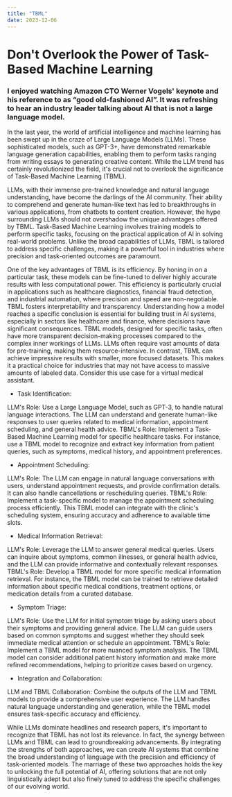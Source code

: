 ```yaml
---
title: "TBML"
date: 2023-12-06
---
```

# Don't Overlook the Power of Task-Based Machine Learning
### I enjoyed watching Amazon CTO Werner Vogels' keynote and his reference to as “good old-fashioned AI”. It was refreshing to hear an industry leader talking about AI that is not a large language model.
In the last year, the world of artificial intelligence and machine learning has been swept up in the craze of Large Language Models (LLMs). These sophisticated models, such as GPT-3+, have demonstrated remarkable language generation capabilities, enabling them to perform tasks ranging from writing essays to generating creative content. While the LLM trend has certainly revolutionized the field, it's crucial not to overlook the significance of Task-Based Machine Learning (TBML).

LLMs, with their immense pre-trained knowledge and natural language understanding, have become the darlings of the AI community. Their ability to comprehend and generate human-like text has led to breakthroughs in various applications, from chatbots to content creation. However, the hype surrounding LLMs should not overshadow the unique advantages offered by TBML. Task-Based Machine Learning involves training models to perform specific tasks, focusing on the practical application of AI in solving real-world problems. Unlike the broad capabilities of LLMs, TBML is tailored to address specific challenges, making it a powerful tool in industries where precision and task-oriented outcomes are paramount.

One of the key advantages of TBML is its efficiency. By honing in on a particular task, these models can be fine-tuned to deliver highly accurate results with less computational power. This efficiency is particularly crucial in applications such as healthcare diagnostics, financial fraud detection, and industrial automation, where precision and speed are non-negotiable. TBML fosters interpretability and transparency. Understanding how a model reaches a specific conclusion is essential for building trust in AI systems, especially in sectors like healthcare and finance, where decisions have significant consequences. TBML models, designed for specific tasks, often have more transparent decision-making processes compared to the complex inner workings of LLMs. LLMs often require vast amounts of data for pre-training, making them resource-intensive. In contrast, TBML can achieve impressive results with smaller, more focused datasets. This makes it a practical choice for industries that may not have access to massive amounts of labeled data. Consider this use case for a virtual medical assistant.
- Task Identification:
  
LLM's Role: Use a Large Language Model, such as GPT-3, to handle natural language interactions. The LLM can understand and generate human-like responses to user queries related to medical information, appointment scheduling, and general health advice.
TBML's Role: Implement a Task-Based Machine Learning model for specific healthcare tasks. For instance, use a TBML model to recognize and extract key information from patient queries, such as symptoms, medical history, and appointment preferences.
- Appointment Scheduling:
  
LLM's Role: The LLM can engage in natural language conversations with users, understand appointment requests, and provide confirmation details. It can also handle cancellations or rescheduling queries.
TBML's Role: Implement a task-specific model to manage the appointment scheduling process efficiently. This TBML model can integrate with the clinic's scheduling system, ensuring accuracy and adherence to available time slots.
- Medical Information Retrieval:
  
LLM's Role: Leverage the LLM to answer general medical queries. Users can inquire about symptoms, common illnesses, or general health advice, and the LLM can provide informative and contextually relevant responses.
TBML's Role: Develop a TBML model for more specific medical information retrieval. For instance, the TBML model can be trained to retrieve detailed information about specific medical conditions, treatment options, or medication details from a curated database.
- Symptom Triage:
  
LLM's Role: Use the LLM for initial symptom triage by asking users about their symptoms and providing general advice. The LLM can guide users based on common symptoms and suggest whether they should seek immediate medical attention or schedule an appointment.
TBML's Role: Implement a TBML model for more nuanced symptom analysis. The TBML model can consider additional patient history information and make more refined recommendations, helping to prioritize cases based on urgency.
- Integration and Collaboration:
  
LLM and TBML Collaboration: Combine the outputs of the LLM and TBML models to provide a comprehensive user experience. The LLM handles natural language understanding and generation, while the TBML model ensures task-specific accuracy and efficiency.

While LLMs dominate headlines and research papers, it's important to recognize that TBML has not lost its relevance. In fact, the synergy between LLMs and TBML can lead to groundbreaking advancements. By integrating the strengths of both approaches, we can create AI systems that combine the broad understanding of language with the precision and efficiency of task-oriented models. The marriage of these two approaches holds the key to unlocking the full potential of AI, offering solutions that are not only linguistically adept but also finely tuned to address the specific challenges of our evolving world.
